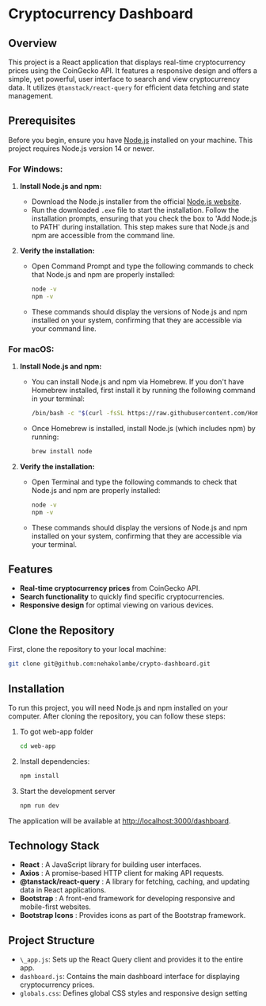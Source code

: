 # Cryptocurrency Dashboard

## Overview

This project is a React application that displays real-time cryptocurrency prices using the CoinGecko API. It features a responsive design and offers a simple, yet powerful, user interface to search and view cryptocurrency data. It utilizes `@tanstack/react-query` for efficient data fetching and state management.

## Prerequisites

Before you begin, ensure you have [Node.js](https://nodejs.org/) installed on your machine. This project requires Node.js version 14 or newer.

### For Windows:

1. **Install Node.js and npm:**

   - Download the Node.js installer from the official [Node.js website](https://nodejs.org/).
   - Run the downloaded `.exe` file to start the installation. Follow the installation prompts, ensuring that you check the box to 'Add Node.js to PATH' during installation. This step makes sure that Node.js and npm are accessible from the command line.
2. **Verify the installation:**

   - Open Command Prompt and type the following commands to check that Node.js and npm are properly installed:
     ```cmd
     node -v
     npm -v
     ```
   - These commands should display the versions of Node.js and npm installed on your system, confirming that they are accessible via your command line.

### For macOS:

1. **Install Node.js and npm:**

   - You can install Node.js and npm via Homebrew. If you don't have Homebrew installed, first install it by running the following command in your terminal:
     ```bash
     /bin/bash -c "$(curl -fsSL https://raw.githubusercontent.com/Homebrew/install/HEAD/install.sh)"
     ```
   - Once Homebrew is installed, install Node.js (which includes npm) by running:
     ```bash
     brew install node
     ```
2. **Verify the installation:**

   - Open Terminal and type the following commands to check that Node.js and npm are properly installed:
     ```bash
     node -v
     npm -v
     ```
   - These commands should display the versions of Node.js and npm installed on your system, confirming that they are accessible via your terminal.

## Features

- **Real-time cryptocurrency prices** from CoinGecko API.
- **Search functionality** to quickly find specific cryptocurrencies.
- **Responsive design** for optimal viewing on various devices.

## Clone the Repository

First, clone the repository to your local machine:

```bash
git clone git@github.com:nehakolambe/crypto-dashboard.git
```

## Installation

To run this project, you will need Node.js and npm installed on your computer. After cloning the repository, you can follow these steps:

1. To got web-app folder

   ```bash
   cd web-app
   ```
2. Install dependencies:

   ```bash
   npm install
   ```
3. Start the development server

   ```bash
   npm run dev
   ```

The application will be available at [http://localhost:3000/dashboard](http://localhost:3000/dashboard).

## Technology Stack

* **React** : A JavaScript library for building user interfaces.
* **Axios** : A promise-based HTTP client for making API requests.
* **@tanstack/react-query** : A library for fetching, caching, and updating data in React applications.
* **Bootstrap** : A front-end framework for developing responsive and mobile-first websites.
* **Bootstrap Icons** : Provides icons as part of the Bootstrap framework.

## Project Structure

* `\_app.js`: Sets up the React Query client and provides it to the entire app.
* `dashboard.js`: Contains the main dashboard interface for displaying cryptocurrency prices.
* `globals.css`: Defines global CSS styles and responsive design setting
